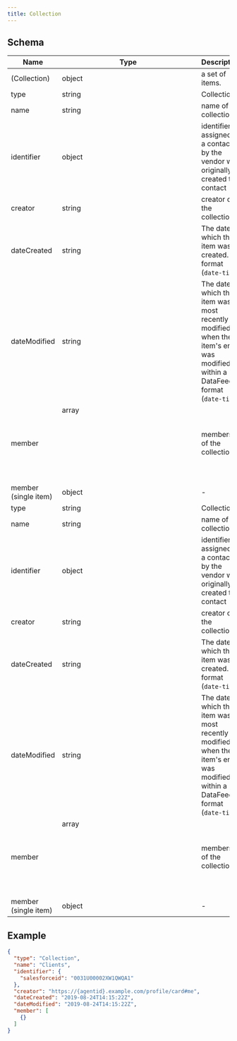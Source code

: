 ```yaml
---
title: Collection
---
```

## Schema

| Name | Type | Description |
|---|---|---|
| (Collection) | object | a set of items. |
| type | string | Collection |
| name | string | name of the collection |
| identifier | object | identifier assigned to a contact by the vendor who originally created the contact |
| creator | string | creator of the collection |
| dateCreated | string | The date on which the item was created. <span class='constraints'>format (`date-time`)</span> |
| dateModified | string | The date on which the item was most recently modified or when the item's entry was modified within a DataFeed. <span class='constraints'>format (`date-time`)</span> |
| member | array<object> | members of the collection |
| member (single item) | object | - |
| type | string | Collection |
| name | string | name of the collection |
| identifier | object | identifier assigned to a contact by the vendor who originally created the contact |
| creator | string | creator of the collection |
| dateCreated | string | The date on which the item was created. <span class='constraints'>format (`date-time`)</span> |
| dateModified | string | The date on which the item was most recently modified or when the item's entry was modified within a DataFeed. <span class='constraints'>format (`date-time`)</span> |
| member | array<object> | members of the collection |
| member (single item) | object | - |

## Example



```json
{
  "type": "Collection",
  "name": "Clients",
  "identifier": {
    "salesforceid": "0031U00002XW1QWQA1"
  },
  "creator": "https://{agentid}.example.com/profile/card#me",
  "dateCreated": "2019-08-24T14:15:22Z",
  "dateModified": "2019-08-24T14:15:22Z",
  "member": [
    {}
  ]
}
```
